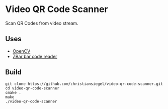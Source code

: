 # Video QR Code Scanner
Scan QR Codes from video stream.

## Uses
* [OpenCV](http://opencv.org/)
* [ZBar bar code reader](http://zbar.sourceforge.net/)

## Build
```
git clone https://github.com/christiansiegel/video-qr-code-scanner.git
cd video-qr-code-scanner
cmake .
make
./video-qr-code-scanner
```
